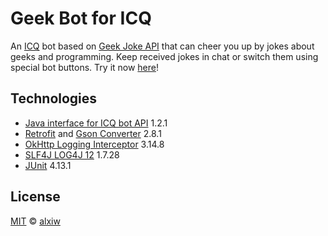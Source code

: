 # Geek Bot for ICQ

An [ICQ](https://icq.com/) bot based on [Geek Joke API](https://github.com/sameerkumar18/geek-joke-api) that can cheer you up by jokes about geeks and programming. 
Keep received jokes in chat or switch them using special bot buttons. 
Try it now [here](https://icq.im/geekbot)! 

## Technologies

* [Java interface for ICQ bot API](https://github.com/mail-ru-im/bot-java) 1.2.1
* [Retrofit](https://github.com/square/retrofit) and [Gson Converter](https://github.com/square/retrofit/tree/master/retrofit-converters/gson) 2.8.1
* [OkHttp Logging Interceptor](https://github.com/square/okhttp/tree/master/okhttp-logging-interceptor) 3.14.8
* [SLF4J LOG4J 12](https://github.com/qos-ch/slf4j) 1.7.28
* [JUnit](https://github.com/junit-team/junit4) 4.13.1

## License

[MIT](LICENSE) © [alxiw](https://github.com/alxiw)
